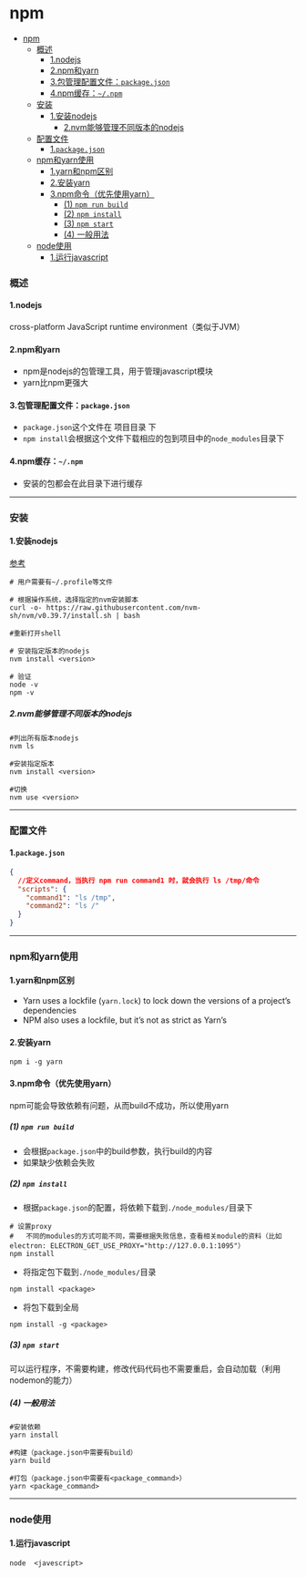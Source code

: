 # npm


<!-- @import "[TOC]" {cmd="toc" depthFrom=1 depthTo=6 orderedList=false} -->

<!-- code_chunk_output -->

- [npm](#npm)
    - [概述](#概述)
      - [1.nodejs](#1nodejs)
      - [2.npm和yarn](#2npm和yarn)
      - [3.包管理配置文件：`package.json`](#3包管理配置文件packagejson)
      - [4.npm缓存：`~/.npm`](#4npm缓存npm)
    - [安装](#安装)
      - [1.安装nodejs](#1安装nodejs)
        - [2.nvm能够管理不同版本的nodejs](#2nvm能够管理不同版本的nodejs)
    - [配置文件](#配置文件)
      - [1.`package.json`](#1packagejson)
    - [npm和yarn使用](#npm和yarn使用)
      - [1.yarn和npm区别](#1yarn和npm区别)
      - [2.安装yarn](#2安装yarn)
      - [3.npm命令（优先使用yarn）](#3npm命令优先使用yarn)
        - [(1) `npm run build`](#1-npm-run-build)
        - [(2) `npm install`](#2-npm-install)
        - [(3) `npm start`](#3-npm-start)
        - [(4) 一般用法](#4-一般用法)
    - [node使用](#node使用)
      - [1.运行javascript](#1运行javascript)

<!-- /code_chunk_output -->


### 概述

#### 1.nodejs
cross-platform JavaScript runtime environment（类似于JVM）

#### 2.npm和yarn
* npm是nodejs的包管理工具，用于管理javascript模块
* yarn比npm更强大

#### 3.包管理配置文件：`package.json`
* `package.json`这个文件在 项目目录 下
* `npm install`会根据这个文件下载相应的包到项目中的`node_modules`目录下

#### 4.npm缓存：`~/.npm`
* 安装的包都会在此目录下进行缓存

***

### 安装

#### 1.安装nodejs
[参考](https://nodejs.org/en/download/package-manager)

```shell
# 用户需要有~/.profile等文件

# 根据操作系统，选择指定的nvm安装脚本
curl -o- https://raw.githubusercontent.com/nvm-sh/nvm/v0.39.7/install.sh | bash

#重新打开shell

# 安装指定版本的nodejs
nvm install <version>

# 验证
node -v
npm -v
```

##### 2.nvm能够管理不同版本的nodejs
```shell
#列出所有版本nodejs
nvm ls

#安装指定版本
nvm install <version>

#切换
nvm use <version>
```

***

### 配置文件

#### 1.`package.json`
```json
{
  //定义command，当执行 npm run command1 时，就会执行 ls /tmp/命令
  "scripts": {
    "command1": "ls /tmp",
    "command2": "ls /"
  }
}
```

***

### npm和yarn使用

#### 1.yarn和npm区别

* Yarn uses a lockfile (`yarn.lock`) to lock down the versions of a project’s dependencies
* NPM also uses a lockfile, but it’s not as strict as Yarn’s

#### 2.安装yarn
```shell
npm i -g yarn
```

#### 3.npm命令（优先使用yarn）
npm可能会导致依赖有问题，从而build不成功，所以使用yarn

##### (1) `npm run build`
* 会根据`package.json`中的build参数，执行build的内容
* 如果缺少依赖会失败

##### (2) `npm install`
* 根据`package.json`的配置，将依赖下载到`./node_modules/`目录下
```shell
# 设置proxy
#   不同的modules的方式可能不同，需要根据失败信息，查看相关module的资料（比如electron: ELECTRON_GET_USE_PROXY="http://127.0.0.1:1095"）
npm install
```

* 将指定包下载到`./node_modules/`目录
```shell
npm install <package>
```

* 将包下载到全局
```shell
npm install -g <package>
```

##### (3) `npm start`
可以运行程序，不需要构建，修改代码代码也不需要重启，会自动加载（利用nodemon的能力）

##### (4) 一般用法

```shell
#安装依赖
yarn install

#构建（package.json中需要有build）
yarn build

#打包（package.json中需要有<package_command>）
yarn <package_command>
```

***

### node使用

#### 1.运行javascript
```shell
node  <javescript>
```
